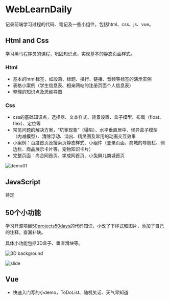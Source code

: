 # WebLearnDaily

记录前端学习过程的代码、笔记及一些小组件，包括html、css、js、vue。

## Html and Css

学习黑马程序员的课程，巩固知识点，实现基本的静态页面样式。

### Html

- 基本的html标签，如段落、标题、换行、链接、音频等标签的演示实例
- 表格小案例（学生信息表、相亲网站的注册页面个人信息表）
- 整理的知识点及思维导图

### Css

- css的基础知识点，选择器、文本样式、背景设置、盒子模型、布局（float、flex）、定位等
- 常见问题的解决方案，“坑爹现象”（塌陷）、水平垂直居中、怪异盒子模型（内减模型）、清除浮动、溢出、精灵图及常用的动画交互效果
- 小案例：百度首页及搜索页静态样式、小组件（登录页面，商城的导航栏、侧边栏、商品展示卡片等，宠物知识卡片）
- 完整页面：尚合网首页、学成网首页、小兔鲜儿商城首页

![demo01](https://vip2.loli.io/2022/05/16/Miu2SngCreadLJR.jpg)

## JavaScript

待定

## 50个小功能

学习开源项目<a href="https://github.com/bradtraversy/50projects50days">50projects50days</a>的代码知识，小改了下样式和图片，添加了自己的注释，查漏补缺。

具体小功能包括3D盒子、垂直滑块等。

![3D background](https://vip1.loli.io/2022/05/16/IELQcGkfjWa6pv5.jpg)



![slide](https://vip2.loli.io/2022/05/16/bYFucTP1r4jyadt.jpg)

## Vue

- 快速入门写的小demo，ToDoList、随机笑话、天气早知道

